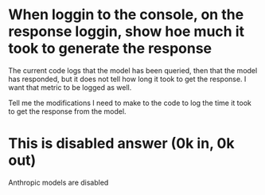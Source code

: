 # When loggin to the console, on the response loggin, show hoe much it took to generate the response

The current code logs that the model has been queried, then that the model has responded, but it does not tell how long it took to get the response.
I want that metric to be logged as well.

Tell me the modifications I need to make to the code to log the time it took to get the response from the model.



# This is disabled answer (0k in, 0k out)

Anthropic models are disabled

